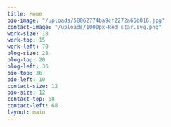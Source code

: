 ```yaml
---
title: Home
bio-image: "/uploads/58862774ba9cf2272a65b016.jpg"
contact-image: "/uploads/1000px-Red_star.svg.png"
work-size: 18
work-top: 15
work-left: 70
blog-size: 28
blog-top: 20
blog-left: 36
bio-top: 36
bio-left: 10
contact-size: 12
bio-size: 12
contact-top: 68
contact-left: 68
layout: main
---
```


